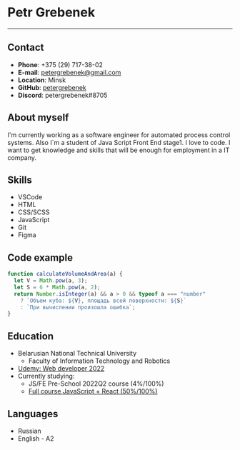# Petr Grebenek

---

## Contact

- **Phone**: +375 (29) 717-38-02
- **E-mail**: petergrebenek@gmail.com
- **Location**: Minsk
- **GitHub**: [petergrebenek](https://github.com/petergrebenek)
- **Discord**: petergrebenek#8705

## About myself

I'm currently working as a software engineer for automated process control systems. Also I`m a student of Java Script Front End stage1. I love to code. I want to get knowledge and skills that will be enough for employment in a IT company.

## Skills

- VSCode
- HTML
- CSS/SCSS
- JavaScript
- Git
- Figma

## Code example

```js
function calculateVolumeAndArea(a) {
  let V = Math.pow(a, 3);
  let S = 6 * Math.pow(a, 2);
  return Number.isInteger(a) && a > 0 && typeof a === "number"
    ? `Объем куба: ${V}, площадь всей поверхности: ${S}`
    : `При вычислении произошла ошибка`;
}
```

## Education

- Belarusian National Technical University
  - Faculty of Information Technology and Robotics
- [Udemy: Web developer 2022](https://www.udemy.com/certificate/UC-2ca555ab-06af-40d0-b4c0-e0cb0538be63/)
- Currently studying:
  - JS/FE Pre-School 2022Q2 course (4%/100%)
  * [Full course JavaScript + React (50%/100%)](https://www.udemy.com/course/javascript_full/)

## Languages

- Russian
- English - A2
